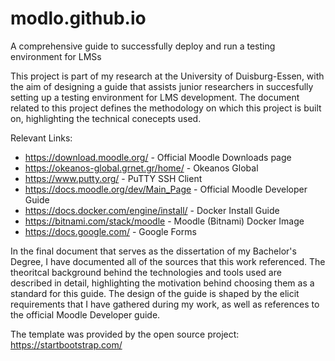 # modlo.github.io
A comprehensive guide to successfully deploy and run a testing environment for LMSs


This project is part of my research at the University of Duisburg-Essen, with the aim of designing a guide that assists junior researchers in succesfully setting up a testing environment for LMS development.
The document related to this project defines the methodology on which this project is built on, highlighting the technical conecepts used.

Relevant Links:

* https://download.moodle.org/                    - Official Moodle Downloads page
* https://okeanos-global.grnet.gr/home/           - Okeanos Global
* https://www.putty.org/                          - PuTTY SSH Client     
* https://docs.moodle.org/dev/Main_Page           - Official Moodle Developer Guide
* https://docs.docker.com/engine/install/         - Docker Install Guide
* https://bitnami.com/stack/moodle                - Moodle (Bitnami) Docker Image
* https://docs.google.com/                          - Google Forms


In the final document that serves as the dissertation of my Bachelor's Degree, I have documented all of the sources that this work referenced. 
The theoritcal background behind the technologies and tools used are described in detail, highlighting the motivation behind choosing them as a standard for this guide.
The design of the guide is shaped by the elicit requirements that I have gathered during my work, as well as references to the official Moodle Developer guide.

The template was provided by the open source project: https://startbootstrap.com/
